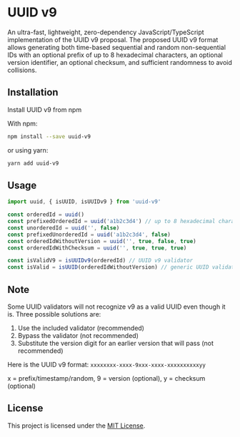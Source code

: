 # UUID v9

An ultra-fast, lightweight, zero-dependency JavaScript/TypeScript implementation of the UUID v9 proposal. The proposed UUID v9 format allows generating both time-based sequential and random non-sequential IDs with an optional prefix of up to 8 hexadecimal characters, an optional version identifier, an optional checksum, and sufficient randomness to avoid collisions. 

<!-- To learn more about UUID v9, please visit the website: https://uuid-v9.jhunt.dev -->

## Installation

Install UUID v9 from npm

With npm:
```bash
npm install --save uuid-v9
```
or using yarn:
```bash
yarn add uuid-v9
```

## Usage

```javascript
import uuid, { isUUID, isUUIDv9 } from 'uuid-v9' 

const orderedId = uuid()
const prefixedOrderedId = uuid('a1b2c3d4') // up to 8 hexadecimal characters
const unorderedId = uuid('', false)
const prefixedUnorderedId = uuid('a1b2c3d4', false)
const orderedIdWithoutVersion = uuid('', true, false, true)
const orderedIdWithChecksum = uuid('', true, true, true)

const isValidV9 = isUUIDv9(orderedId) // UUID v9 validator
const isValid = isUUID(orderedIdWithoutVersion) // generic UUID validator
```

## Note

Some UUID validators will not recognize v9 as a valid UUID even though it is. Three possible solutions are:

1) Use the included validator (recommended)
2) Bypass the validator (not recommended)
3) Substitute the version digit for an earlier version that will pass (not recommended)

Here is the UUID v9 format: `xxxxxxxx-xxxx-9xxx-xxxx-xxxxxxxxxxyy`

x = prefix/timestamp/random, 9 = version (optional), y = checksum (optional)

## License

This project is licensed under the [MIT License](LICENSE).